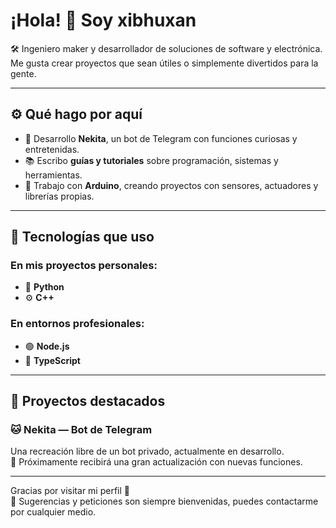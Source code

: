 # ¡Hola! 👋 Soy xibhuxan

🛠 Ingeniero maker y desarrollador de soluciones de software y electrónica.  
Me gusta crear proyectos que sean útiles o simplemente divertidos para la gente.

---

## ⚙️ Qué hago por aquí

- 🤖 Desarrollo **Nekita**, un bot de Telegram con funciones curiosas y entretenidas.
- 📚 Escribo **guías y tutoriales** sobre programación, sistemas y herramientas.
- 🔌 Trabajo con **Arduino**, creando proyectos con sensores, actuadores y librerías propias.

---

## 🧪 Tecnologías que uso

### En mis proyectos personales:
- 🐍 **Python**
- ⚙️ **C++**

### En entornos profesionales:
- 🟢 **Node.js**
- 💠 **TypeScript**

---

## 🌟 Proyectos destacados

### 🐱 Nekita — Bot de Telegram

Una recreación libre de un bot privado, actualmente en desarrollo.  
📌 Próximamente recibirá una gran actualización con nuevas funciones.

---

Gracias por visitar mi perfil 🙌  
💬 Sugerencias y peticiones son siempre bienvenidas, puedes contactarme por cualquier medio.


<!--
**xibhuxan/xibhuxan** is a ✨ _special_ ✨ repository because its `README.md` (this file) appears on your GitHub profile.

Here are some ideas to get you started:

- 🔭 I’m currently working on ...
- 🌱 I’m currently learning ...
- 👯 I’m looking to collaborate on ...
- 🤔 I’m looking for help with ...
- 💬 Ask me about ...
- 📫 How to reach me: ...
- 😄 Pronouns: ...
- ⚡ Fun fact: ...
-->

